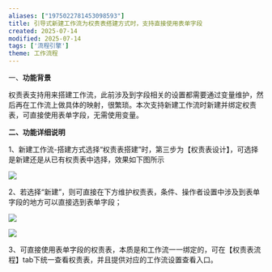 ```yaml
---
aliases: ["1975022781453098593"]
title: 引导式新建工作流为权责表搭建方式时，支持直接使用表单字段
created: 2025-07-14
modified: 2025-07-14
tags: ['流程引擎']
theme: 工作流程
---
```


一、**功能背景**

权责表支持用来搭建工作流，此前涉及到字段相关的设置都需要通过变量维护，然后再在工作流上做具体的映射，很繁琐。本次支持新建工作流时新建并绑定权责表，可直接使用表单字段，无需使用变量。

**二、功能详细说明**

1、新建工作流-搭建方式选择“权责表搭建”时，第三步为【权责表设计】，可选择是新建还是从已有权责表中选择，效果如下图所示

![](https://myhelpdoc.oss-cn-heyuan.aliyuncs.com/mdimages/c22787d5e5cd5af5d7dbde1b5429dca7.jpg)

2、若选择“新建”，则可直接在下方维护权责表，条件、操作者设置中涉及到表单字段的地方可以直接选到表单字段；

![](https://myhelpdoc.oss-cn-heyuan.aliyuncs.com/mdimages/e19bc2ae853147a02f948250a353d00d.jpg)

![](https://myhelpdoc.oss-cn-heyuan.aliyuncs.com/mdimages/332dcf5954c1cf198601ce229b9a8b79.jpg)

3、可直接使用表单字段的权责表，本质是和工作流一一绑定的，可在【权责表流程】tab下统一查看权责表，并且提供对应的工作流设置查看入口。

